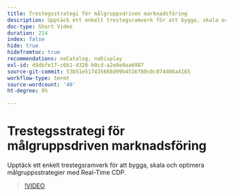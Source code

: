 ```yaml
---
title: Trestegsstrategi för målgruppsdriven marknadsföring
description: Upptäck ett enkelt trestegsramverk för att bygga, skala och optimera målgruppsstrategier med Real-Time CDP.
doc-type: Short Video
duration: 214
index: false
hide: true
hidefromtoc: true
recommendations: noCatalog, noDisplay
exl-id: d9dbfe17-c6b1-4320-b0cd-a2e8e0aa6987
source-git-commit: 53b51e517435668d99b4516f80c0c074d06a4165
workflow-type: tm+mt
source-wordcount: '40'
ht-degree: 0%

---
```


# Trestegsstrategi för målgruppsdriven marknadsföring

Upptäck ett enkelt trestegsramverk för att bygga, skala och optimera målgruppsstrategier med Real-Time CDP.

<!-- 72_S508_3442517_213_threephased-approach-to-audiencedriven-marketing -->
>[!VIDEO](https://video.tv.adobe.com/v/3458299/?learn=on&enablevpops=true)
